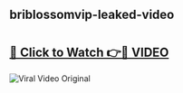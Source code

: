 ## briblossomvip-leaked-video 

# <h2><a href="http://freeplayer.one?title=briblossomvip-leaked-video&ref=21J">🔗 Click to Watch 👉🔴 VIDEO</a></h2>

<a href="http://freeplayer.one?title=briblossomvip-leaked-video&ref=21J" rel="nofollow" data-target="animated-image.originalLink"><img src="https://i.ibb.co.com/xMMVF88/686577567.gif" alt="Viral Video Original" style="max-width: 100%; display: inline-block;" data-target="animated-image.originalImage"></a>

